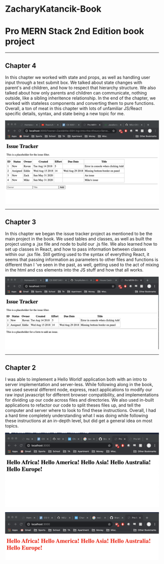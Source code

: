 # ZacharyKatancik-Book
# Pro MERN Stack 2nd Edition book project

---


## Chapter 4

In this chapter we worked with state and props, as well as handling user input through a text submit box. We talked about state changes with parent's and children, and how to respect that hierarchy structure. We also talked about how only parents and children can communicate, nothing outside, like a sibling inheritence relationship. In the end of the chapter, we worked with stateless components and converting them to pure functions. Overall, a ton of meat in this chapter with lots of unfamiliar JS/React specific details, syntax, and state being a new topic for me.

![master](/readme_images/ch4-1.png)


---


## Chapter 3

In this chapter we began the issue tracker project as mentioned to be the main project in the book. We used tables and classes, as well as built the project using a .jsx file and node to build our .js file. We also learned how to set up classes in React, and how to pass information between classes within our .jsx file. Still getting used to the syntax of everything React, it seems that passing information as parameters to other files and functions is different than I 've seen in the past, as well, getting used to the act of mixing in the html and css elements into the JS stuff and how that all works.

![master](/readme_images/ch3-1.png)


---


## Chapter 2

I was able to implement a Hello World! application both with an intro to server implementation and server-less. While following along in the book, we used several different node, express, react applications to modify our raw input javascript for different browser compatibility, and implementations for dividing up our code across files and directories. We also used in-built applications to refactor our code to split theses files up, and tell the computer and server where to look to find these instructions. Overall, I had a hard time completely understanding what I was doing while following these instructions at an in-depth level, but did get a general idea on most topics.

![master](/readme_images/ch2-1.png)

![master](/readme_images/ch2-2.png)
